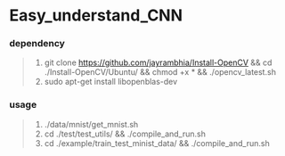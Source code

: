 # Easy_understand_CNN


### dependency
> 1. git clone https://github.com/jayrambhia/Install-OpenCV && cd ./Install-OpenCV/Ubuntu/ && chmod +x * && ./opencv_latest.sh
> 2. sudo apt-get install libopenblas-dev 

### usage
> 1.    ./data/mnist/get_mnist.sh
> 2.    cd ./test/test_utils/ && ./compile_and_run.sh
> 3.    cd ./example/train_test_minist_data/ && ./compile_and_run.sh
